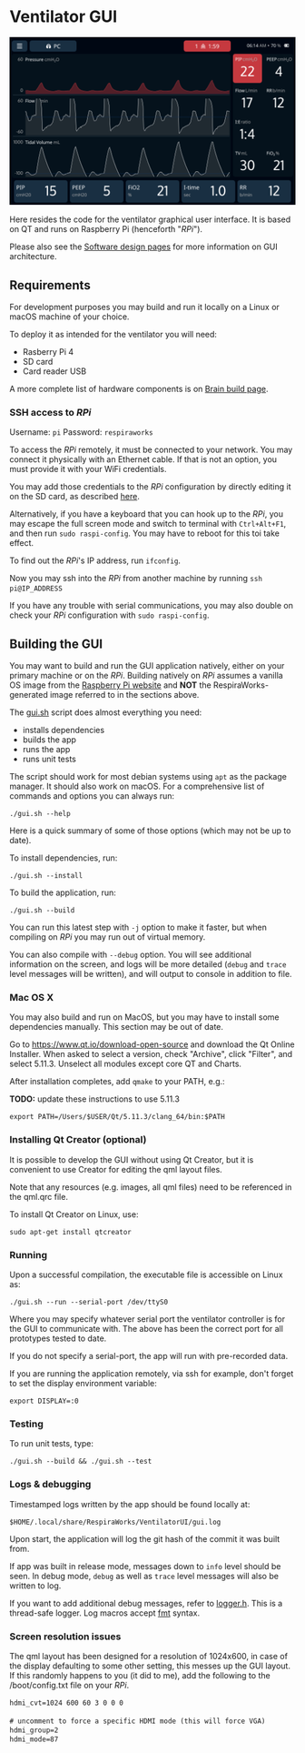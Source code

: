 # Ventilator GUI

![In-Action](in-action.png)

Here resides the code for the ventilator graphical user interface. It is based on QT and runs
on Raspberry Pi (henceforth "*RPi*").

Please also see the [Software design pages](../design/GUI_architecture.md) for more information on GUI architecture.

## Requirements

For development purposes you may build and run it locally on a Linux or macOS machine of your choice.

To deploy it as intended for the ventilator you will need:
* Rasberry Pi 4
* SD card
* Card reader USB

A more complete list of hardware components is on
[Brain build page](../../manufacturing/brain).

### SSH access to *RPi*

Username: `pi` Password: `respiraworks`

To access the *RPi* remotely, it must be connected to your network. You may connect it physically
with an Ethernet cable. If that is not an option, you must provide it with your WiFi credentials.

You may add those credentials to the *RPi* configuration by directly editing it on the SD card, as
described [here](https://raspberrypi.stackexchange.com/questions/66949/enable-ssh-and-connect-to-a-wifi-network-without-a-keyboard-or-a-screen).

Alternatively, if you have a keyboard that you can hook up to the *RPi*, you may escape the full screen
mode and switch to terminal with `Ctrl+Alt+F1`, and then run `sudo raspi-config`. You may have to reboot
for this toi take effect.

To find out the *RPi*'s IP address, run `ifconfig`.

Now you may ssh into the *RPi* from another machine by running `ssh pi@IP_ADDRESS`

If you have any trouble with serial communications, you may also double on check your
*RPi* configuration with `sudo raspi-config`.

## Building the GUI

You may want to build and run the GUI application natively, either on your primary machine
or on the *RPi*. Building natively on *RPi* assumes a vanilla OS image from
the [Raspberry Pi website](https://www.raspberrypi.org/) and **NOT** the RespiraWorks-generated
image referred to in the sections above.

The [gui.sh](gui.sh) script does almost everything you need:
* installs dependencies
* builds the app
* runs the app
* runs unit tests

The script should work for most debian systems using `apt` as the package manager. It should also work on macOS. For
a comprehensive list of commands and options you can always run:

```
./gui.sh --help
```

Here is a quick summary of some of those options (which may not be up to date).

To install dependencies, run:
```
./gui.sh --install
```

To build the application, run:

```
./gui.sh --build
```

You can run this latest step with `-j` option to make it faster, but when compiling on *RPi* you may run out of virtual
memory.

You can also compile with `--debug` option. You will see additional information on the screen, and logs
will be more detailed (`debug` and `trace` level messages will be written), and will output to console
in addition to file.

### Mac OS X

You may also build and run on MacOS, but you may have to install some dependencies manually.
This section may be out of date.

Go to https://www.qt.io/download-open-source and download the Qt Online Installer.
When asked to select a version, check "Archive", click "Filter", and select 5.11.3.
Unselect all modules except core QT and Charts.

After installation completes, add `qmake` to your PATH, e.g.:

**TODO:** update these instructions to use 5.11.3

```
export PATH=/Users/$USER/Qt/5.11.3/clang_64/bin:$PATH
```

### Installing Qt Creator (optional)

It is possible to develop the GUI without using Qt Creator, but it is
convenient to use Creator for editing the qml layout files.

Note that any resources (e.g. images, all qml files) need to be referenced in the qml.qrc file.

To install Qt Creator on Linux, use:
```
sudo apt-get install qtcreator
```

### Running

Upon a successful compilation, the executable file is accessible on Linux as:

```
./gui.sh --run --serial-port /dev/ttyS0
```

Where you may specify whatever serial port the ventilator controller is for the GUI to communicate
with. The above has been the correct port for all prototypes tested to date.

If you do not specify a serial-port, the app will run with pre-recorded data.

If you are running the application remotely, via ssh for example, don't forget to set
the display environment variable:
```
export DISPLAY=:0
```

### Testing

To run unit tests, type:

```
./gui.sh --build && ./gui.sh --test
```

### Logs & debugging

Timestamped logs written by the app should be found locally at:

```
$HOME/.local/share/RespiraWorks/VentilatorUI/gui.log
```

Upon start, the application will log the git hash of the commit it was built from.

If app was built in release mode, messages down to `info` level should be seen. In debug mode, `debug` as well as
`trace` level messages will also be written to log.

If you want to add additional debug messages, refer to [logger.h](src/logger.h). This is a thread-safe logger.
Log macros accept [fmt](https://github.com/fmtlib/fmt) syntax.

### Screen resolution issues

The qml layout has been designed for a resolution of 1024x600, in case of the display
defaulting to some other setting, this messes up the GUI layout. If this randomly
happens to you (it did to me), add the following to the /boot/config.txt file on your *RPi*.
```
hdmi_cvt=1024 600 60 3 0 0 0

# uncomment to force a specific HDMI mode (this will force VGA)
hdmi_group=2
hdmi_mode=87
```
